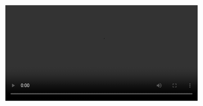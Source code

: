 <video src="currentbuzz.mp4" controls width="600">
  Your browser does not support the video tag.
</video>
